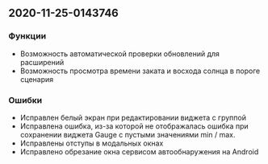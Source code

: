 ## 2020-11-25-0143746

### Функции
- Возможность автоматической проверки обновлений для расширений
- Возможность просмотра времени заката и восхода солнца в пороге сценария

### Ошибки
- Исправлен белый экран при редактировании виджета с группой
- Исправлена ошибка, из-за которой не отображалась ошибка при сохранении виджета Gauge с пустыми значениями min / max.
- Исправлены отступы в модальных окнах
- Исправлено обрезание окна сервисом автообнаружения на Android